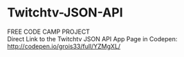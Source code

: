 # Twitchtv-JSON-API
FREE CODE CAMP PROJECT <br>
Direct Link to the Twitchtv JSON API App Page in Codepen: http://codepen.io/grois33/full/YZMgXL/
